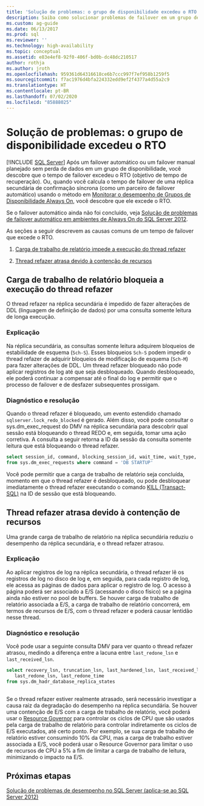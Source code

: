 ```yaml
---
title: 'Solução de problemas: o grupo de disponibilidade excedeu o RTO (SQL Server) | Microsoft Docs'
description: Saiba como solucionar problemas de failover em um grupo de disponibilidade Always On quando o failover demora mais do que o objetivo de tempo de recuperação no SQL Server.
ms.custom: ag-guide
ms.date: 06/13/2017
ms.prod: sql
ms.reviewer: ''
ms.technology: high-availability
ms.topic: conceptual
ms.assetid: e83e4ef8-92f0-406f-bd0b-dc48dc210517
author: rothja
ms.author: jroth
ms.openlocfilehash: 959361d64316618ce6b7ccc997f7ef958b1259f5
ms.sourcegitcommit: f7ac1976d4bfa224332edd9ef2f4377a4d55a2c9
ms.translationtype: HT
ms.contentlocale: pt-BR
ms.lasthandoff: 07/02/2020
ms.locfileid: "85888025"
---
```

# <a name="troubleshoot-availability-group-exceeded-rto"></a>Solução de problemas: o grupo de disponibilidade excedeu o RTO
[!INCLUDE [SQL Server](../../../includes/applies-to-version/sqlserver.md)]
  Após um failover automático ou um failover manual planejado sem perda de dados em um grupo de disponibilidade, você descobre que o tempo de failover excedeu o RTO (objetivo de tempo de recuperação). Ou, quando você calcula o tempo de failover de uma réplica secundária de confirmação síncrona (como um parceiro de failover automático) usando o método em [Monitorar o desempenho de Grupos de Disponibilidade Always On](monitor-performance-for-always-on-availability-groups.md), você descobre que ele excede o RTO.  
  
 Se o failover automático ainda não foi concluído, veja [Solução de problemas de failover automático em ambientes de Always On do SQL Server 2012](https://support.microsoft.com/kb/2833707).  
  
 As seções a seguir descrevem as causas comuns de um tempo de failover que excede o RTO.  
  
1.  [Carga de trabalho de relatório impede a execução do thread refazer](#BKMK_REDOBLOCK)  
  
2.  [Thread refazer atrasa devido à contenção de recursos](#BKMK_CONTENTION)  
  
##  <a name="reporting-workload-blocks-the-redo-thread-from-running"></a><a name="BKMK_REDOBLOCK"></a> Carga de trabalho de relatório bloqueia a execução do thread refazer  
 O thread refazer na réplica secundária é impedido de fazer alterações de DDL (linguagem de definição de dados) por uma consulta somente leitura de longa execução.  
  
### <a name="explanation"></a>Explicação  
 Na réplica secundária, as consultas somente leitura adquirem bloqueios de estabilidade de esquema (`Sch-S`). Esses bloqueios `Sch-S` podem impedir o thread refazer de adquirir bloqueios de modificação de esquema (`Sch-M`) para fazer alterações de DDL. Um thread refazer bloqueado não pode aplicar registros de log até que seja desbloqueado. Quando desbloqueado, ele poderá continuar a compensar até o final do log e permitir que o processo de failover e de desfazer subsequentes prossigam.  
  
### <a name="diagnosis-and-resolution"></a>Diagnóstico e resolução  
 Quando o thread refazer é bloqueado, um evento estendido chamado `sqlserver.lock_redo_blocked` é gerado. Além disso, você pode consultar o sys.dm_exec_request do DMV na réplica secundária para descobrir qual sessão está bloqueando o thread REDO e, em seguida, tomar uma ação corretiva. A consulta a seguir retorna a ID da sessão da consulta somente leitura que está bloqueando o thread refazer.  
  
```sql  
select session_id, command, blocking_session_id, wait_time, wait_type, wait_resource   
from sys.dm_exec_requests where command = 'DB STARTUP'  
```  
  
 Você pode permitir que a carga de trabalho de relatório seja concluída, momento em que o thread refazer é desbloqueado, ou pode desbloquear imediatamente o thread refazer executando o comando [KILL &#40;Transact-SQL&#41;](~/t-sql/language-elements/kill-transact-sql.md) na ID de sessão que está bloqueando.  
  
##  <a name="redo-thread-falls-behind-due-to-resource-contention"></a><a name="BKMK_CONTENTION"></a> Thread refazer atrasa devido à contenção de recursos  
 Uma grande carga de trabalho de relatório na réplica secundária reduziu o desempenho da réplica secundária, e o thread refazer atrasou.  
  
### <a name="explanation"></a>Explicação  
 Ao aplicar registros de log na réplica secundária, o thread refazer lê os registros de log no disco de log e, em seguida, para cada registro de log, ele acessa as páginas de dados para aplicar o registro de log. O acesso à página poderá ser associado a E/S (acessando o disco físico) se a página ainda não estiver no pool de buffers. Se houver carga de trabalho de relatório associada a E/S, a carga de trabalho de relatório concorrerá, em termos de recursos de E/S, com o thread refazer e poderá causar lentidão nesse thread.  
  
### <a name="diagnosis-and-resolution"></a>Diagnóstico e resolução  
 Você pode usar a seguinte consulta DMV para ver quanto o thread refazer atrasou, medindo a diferença entre a lacuna entre `last_redone_lsn` e `last_received_lsn`.  
  
```sql  
select recovery_lsn, truncation_lsn, last_hardened_lsn, last_received_lsn,   
   last_redone_lsn, last_redone_time  
from sys.dm_hadr_database_replica_states  
  
```  
  
 Se o thread refazer estiver realmente atrasado, será necessário investigar a causa raiz da degradação do desempenho na réplica secundária. Se houver uma contenção de E/S com a carga de trabalho de relatório, você poderá usar o [Resource Governor](~/relational-databases/resource-governor/resource-governor.md) para controlar os ciclos de CPU que são usados pela carga de trabalho de relatório para controlar indiretamente os ciclos de E/S executados, até certo ponto. Por exemplo, se sua carga de trabalho de relatório estiver consumindo 10% da CPU, mas a carga de trabalho estiver associada a E/S, você poderá usar o Resource Governor para limitar o uso de recursos de CPU a 5% a fim de limitar a carga de trabalho de leitura, minimizando o impacto na E/S.  
  
## <a name="next-steps"></a>Próximas etapas  
 [Solução de problemas de desempenho no SQL Server (aplica-se ao SQL Server 2012)](https://msdn.microsoft.com/library/dd672789(v=SQL.100).aspx)  
  
  
